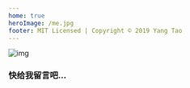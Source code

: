 ```yaml
---
home: true
heroImage: /me.jpg
footer: MIT Licensed | Copyright © 2019 Yang Tao
---
```


![img](/home/about-bg.jpg)

### 快给我留言吧...
<Valine></Valine>